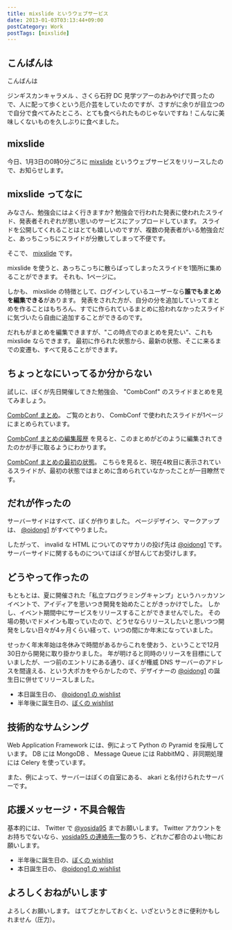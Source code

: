 ```yaml
---
title: mixslide というウェブサービス
date: 2013-01-03T03:13:44+09:00
postCategory: Work
postTags: [mixslide]
---
```


## こんばんは

こんばんは

ジンギスカンキャラメル 、さくら石狩 DC 見学ツアーのおみやげで買ったので、人に配って歩くという厄介芸をしていたのですが、さすがに余りが目立つので自分で食べてみたところ、とても食べられたものじゃないですね！こんなに美味しくないものを久しぶりに食べました。

## mixslide

今日、1月3日の0時0分ごろに [mixslide] というウェブサービスをリリースしたので、お知らせします。

## mixslide ってなに

みなさん、勉強会にはよく行きますか?
勉強会で行われた発表に使われたスライド、発表者それぞれが思い思いのサービスにアップロードしています。
スライドを公開してくれることはとても嬉しいのですが、複数の発表者がいる勉強会だと、あっちこっちにスライドが分散してしまって不便です。

そこで、 [mixslide] です。

mixslide を使うと、あっちこっちに散らばってしまったスライドを1箇所に集めることができます。
それも、1ページに。

しかも、 mixslide の特徴として、ログインしているユーザーなら**誰でもまとめを編集できる**があります。
発表をされた方が、自分の分を追加していってまとめを作ることはもちろん、すでに作られているまとめに拾われなかったスライドに気づいたら自由に追加することができるのです。

だれもがまとめを編集できますが、"この時点でのまとめを見たい"、これも mixslide ならできます。
最初に作られた状態から、最新の状態、そこに来るまでの変遷も、すべて見ることができます。

## ちょっとなにいってるか分からない

試しに、ぼくが先日開催してきた勉強会、 "CombConf" のスライドまとめを見てみましょう。

[CombConf まとめ](http://mixslide.com/2ddae07d-1048-43e3-b22a-4d9797d6bd5c)。
ご覧のとおり、 CombConf で使われたスライドが1ページにまとめられています。

[CombConf まとめの編集履歴](http://mixslide.com/2ddae07d-1048-43e3-b22a-4d9797d6bd5c/changelog) を見ると、このまとめがどのように編集されてきたのかが手に取るようにわかります。

[CombConf まとめの最初の状態](http://mixslide.com/2ddae07d-1048-43e3-b22a-4d9797d6bd5c/changelog/1)。
こちらを見ると、現在4枚目に表示されているスライドが、最初の状態ではまとめに含められていなかったことが一目瞭然です。

## だれが作ったの

サーバーサイドはすべて、ぼくが作りました。
ページデザイン、マークアップは、 [@oidong1] がすべてやりました。

したがって、 invalid な HTML についてのマサカリの投げ先は [@oidong1] です。
サーバーサイドに関するものについてはぼくが甘んじてお受けします。

## どうやって作ったの

もともとは、夏に開催された「私立プログラミングキャンプ」というハッカソンイベントで、アイディアを思いつき開発を始めたことがきっかけでした。
しかし、イベント期間中にサービスをリリースすることができませんでした。
その場の勢いでドメインも取っていたので、どうせならリリースしたいと思いつつ開発をしない日々が4ヶ月くらい経って、いつの間にか年末になっていました。

せっかく年末年始は冬休みで時間があるからこれを使おう、ということで12月30日から開発に取り掛かりました。
年が明けると同時のリリースを目標にしていましたが、一つ前のエントリにある通り、ぼくが権威 DNS サーバーのアドレスを間違える、という大ポカをやらかしたので、デザイナーの [@oidong1] の誕生日に併せてリリースしました。

- 本日誕生日の、 [@oidong1 の wishlist](http://amzn.to/oidong1)
- 半年後に誕生日の、[ぼくの wishlist](http://amzn.to/yosida95)

## 技術的なサムシング

Web Application Framework には、例によって Python の Pyramid を採用しています。
DB には MongoDB 、 Message Queue には RabbitMQ 、非同期処理には Celery を使っています。

また、例によって、サーバーはぼくの自室にある、 akari と名付けられたサーバーです。

## 応援メッセージ・不具合報告

基本的には、 Twitter で [@yosida95] までお願いします。
Twitter アカウントをお持ちでないなら、[yosida95 の連絡先一覧](https://yosida95.com/)のうち、どれかご都合のよい物にお願いします。

- 半年後に誕生日の、[ぼくの wishlist](http://amzn.to/yosida95)
- 本日誕生日の、 [@oidong1 の wishlist](http://amzn.to/oidong1)

## よろしくおねがいします

よろしくお願いします。
はてブとかしておくと、いざというときに便利かもしれません（圧力）。

[@oidong1]: https://twitter.com/oidong1
[@yosida95]: https://twitter.com/yosida95
[mixslide]: http://mixslide.com/
